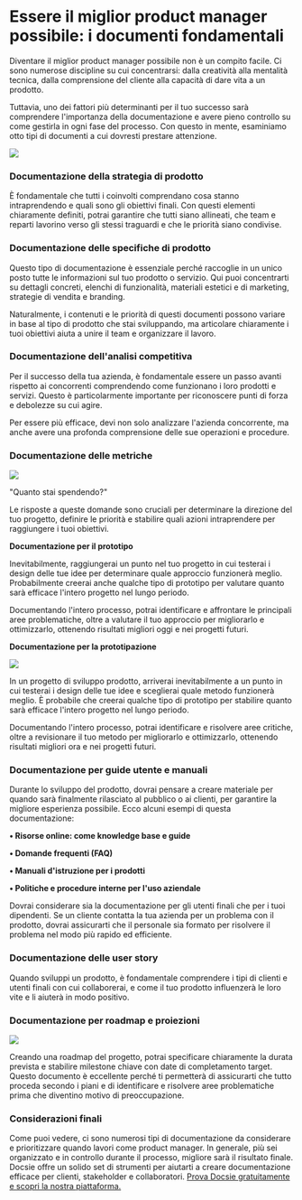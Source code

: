 # Essere il miglior product manager possibile: i documenti fondamentali

Diventare il miglior product manager possibile non è un compito facile. Ci sono numerose discipline su cui concentrarsi: dalla creatività alla mentalità tecnica, dalla comprensione del cliente alla capacità di dare vita a un prodotto.

Tuttavia, uno dei fattori più determinanti per il tuo successo sarà comprendere l'importanza della documentazione e avere pieno controllo su come gestirla in ogni fase del processo. Con questo in mente, esaminiamo otto tipi di documenti a cui dovresti prestare attenzione.

![](https://cdn.docsie.io/workspace_8D5W1pxgb7Jq3oZO7/doc_TW7xFF3ucs3XCi5rY/file_vN9YuYjwCFqqYv7sZ/c8cc5da1-cc99-56e7-2e9a-66c5ec3e0738firmbee_com_gcsNOsPEXfs_unsplash_(1)_min.jpg)

### Documentazione della strategia di prodotto

È fondamentale che tutti i coinvolti comprendano cosa stanno intraprendendo e quali sono gli obiettivi finali. Con questi elementi chiaramente definiti, potrai garantire che tutti siano allineati, che team e reparti lavorino verso gli stessi traguardi e che le priorità siano condivise.

### Documentazione delle specifiche di prodotto

Questo tipo di documentazione è essenziale perché raccoglie in un unico posto tutte le informazioni sul tuo prodotto o servizio. Qui puoi concentrarti su dettagli concreti, elenchi di funzionalità, materiali estetici e di marketing, strategie di vendita e branding.

Naturalmente, i contenuti e le priorità di questi documenti possono variare in base al tipo di prodotto che stai sviluppando, ma articolare chiaramente i tuoi obiettivi aiuta a unire il team e organizzare il lavoro.

### Documentazione dell'analisi competitiva

Per il successo della tua azienda, è fondamentale essere un passo avanti rispetto ai concorrenti comprendendo come funzionano i loro prodotti e servizi. Questo è particolarmente importante per riconoscere punti di forza e debolezze su cui agire.

Per essere più efficace, devi non solo analizzare l'azienda concorrente, ma anche avere una profonda comprensione delle sue operazioni e procedure.

### Documentazione delle metriche

![](https://cdn.docsie.io/workspace_8D5W1pxgb7Jq3oZO7/doc_TW7xFF3ucs3XCi5rY/file_IlAjgRwtpwBDVKehx/1176f518-721f-89e5-5db5-cbc46719944dstephen_dawson_qwtCeJ5cLYs_unsplash_min.jpg)

"Quanto stai spendendo?"

Le risposte a queste domande sono cruciali per determinare la direzione del tuo progetto, definire le priorità e stabilire quali azioni intraprendere per raggiungere i tuoi obiettivi.

**Documentazione per il prototipo**

Inevitabilmente, raggiungerai un punto nel tuo progetto in cui testerai i design delle tue idee per determinare quale approccio funzionerà meglio. Probabilmente creerai anche qualche tipo di prototipo per valutare quanto sarà efficace l'intero progetto nel lungo periodo.

Documentando l'intero processo, potrai identificare e affrontare le principali aree problematiche, oltre a valutare il tuo approccio per migliorarlo e ottimizzarlo, ottenendo risultati migliori oggi e nei progetti futuri.

**Documentazione per la prototipazione**

![](https://cdn.docsie.io/workspace_8D5W1pxgb7Jq3oZO7/doc_TW7xFF3ucs3XCi5rY/file_JFsuAcNI4wR6HEBDj/455a8b62-6afd-93ac-a208-edfb8df458adsigmund__dJCBtdUu74_unsplash_min.jpg)

In un progetto di sviluppo prodotto, arriverai inevitabilmente a un punto in cui testerai i design delle tue idee e sceglierai quale metodo funzionerà meglio. È probabile che creerai qualche tipo di prototipo per stabilire quanto sarà efficace l'intero progetto nel lungo periodo.

Documentando l'intero processo, potrai identificare e risolvere aree critiche, oltre a revisionare il tuo metodo per migliorarlo e ottimizzarlo, ottenendo risultati migliori ora e nei progetti futuri.

### Documentazione per guide utente e manuali

Durante lo sviluppo del prodotto, dovrai pensare a creare materiale per quando sarà finalmente rilasciato al pubblico o ai clienti, per garantire la migliore esperienza possibile. Ecco alcuni esempi di questa documentazione:

**• Risorse online: come knowledge base e guide**

**• Domande frequenti (FAQ)**

**• Manuali d'istruzione per i prodotti**

**• Politiche e procedure interne per l'uso aziendale**

Dovrai considerare sia la documentazione per gli utenti finali che per i tuoi dipendenti. Se un cliente contatta la tua azienda per un problema con il prodotto, dovrai assicurarti che il personale sia formato per risolvere il problema nel modo più rapido ed efficiente.

### Documentazione delle user story

Quando sviluppi un prodotto, è fondamentale comprendere i tipi di clienti e utenti finali con cui collaborerai, e come il tuo prodotto influenzerà le loro vite e li aiuterà in modo positivo.

### Documentazione per roadmap e proiezioni

![](https://cdn.docsie.io/workspace_8D5W1pxgb7Jq3oZO7/doc_TW7xFF3ucs3XCi5rY/file_T16bjL6bQTUr7TVXC/719e3d22-1b8a-62db-10bc-142c5c0a2201alvaro_reyes_qWwpHwip31M_unsplash_min.jpg)

Creando una roadmap del progetto, potrai specificare chiaramente la durata prevista e stabilire milestone chiave con date di completamento target. Questo documento è eccellente perché ti permetterà di assicurarti che tutto proceda secondo i piani e di identificare e risolvere aree problematiche prima che diventino motivo di preoccupazione.

### Considerazioni finali

Come puoi vedere, ci sono numerosi tipi di documentazione da considerare e prioritizzare quando lavori come product manager. In generale, più sei organizzato e in controllo durante il processo, migliore sarà il risultato finale. Docsie offre un solido set di strumenti per aiutarti a creare documentazione efficace per clienti, stakeholder e collaboratori. [Prova Docsie gratuitamente e scopri la nostra piattaforma.](https://www.docsie.io/)